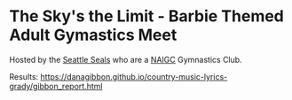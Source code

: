 # The Sky's the Limit - Barbie Themed Adult Gymastics Meet

Hosted by the [Seattle Seals](https://www.seattlesealsgymnasticsclub.com/home) who are a [NAIGC](https://naigc.org/) Gymnastics Club. 

Results: https://danagibbon.github.io/country-music-lyrics-grady/gibbon_report.html
